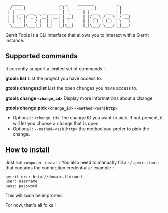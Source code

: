 ```
   _____                _ _     _______          _
  / ____|              (_) |   |__   __|        | |    
 | |  __  ___ _ __ _ __ _| |_     | | ___   ___ | |___ 
 | | |_ |/ _ \ '__| '__| | __|    | |/ _ \ / _ \| / __|
 | |__| |  __/ |  | |  | | |_     | | (_) | (_) | \__ \
  \_____|\___|_|  |_|  |_|\__|    |_|\___/ \___/|_|___/
```

Gerrit Tools is a CLI interface that allows you to interact with a Gerrit instance.

## Supported commands

It currently support a limited set of commands : 

**gtools list**
List the project you have access to.

**gtools changes:list**
List the open changes you have access to.

**gtools change ```<change_id>```**
Display more informations about a change.

**gtools change:pick ```<change_id>``` ```--method=<ssh|http>```**
- Optional : ```<change_id>``` The change ID you want to pick. 
If not present, it will let you choose a change that is open.
- Optional : ```--method=<ssh|http>``` the method you prefer to pick the change.

## How to install
Just run ```composer install```
You also need to manually fill a ```~/.gerrittools``` that contains the connection credentials : 
example : 
```
gerrit_uri: http://domain.tld:port
user: username
pass: password
```
This will soon be improved.

For now, that's all folks !
